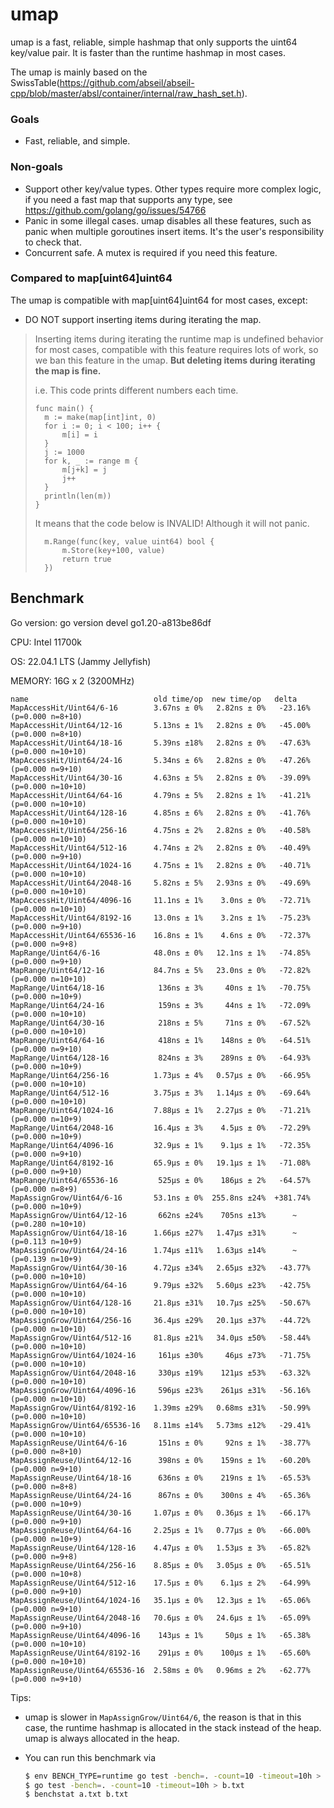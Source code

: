 # umap

umap is a fast, reliable, simple hashmap that only supports the uint64 key/value pair. It is faster than the runtime hashmap in most cases.

The umap is mainly based on the SwissTable(https://github.com/abseil/abseil-cpp/blob/master/absl/container/internal/raw_hash_set.h).



### Goals

- Fast, reliable, and simple.



### Non-goals

- Support other key/value types. Other types require more complex logic, if you need a fast map that supports any type, see https://github.com/golang/go/issues/54766
- Panic in some illegal cases. umap disables all these features, such as panic when multiple goroutines insert items. It's the user's responsibility to check that.
- Concurrent safe. A mutex is required if you need this feature.



### Compared to map[uint64]uint64

The umap is compatible with map[uint64]uint64 for most cases, except:

- DO NOT support inserting items during iterating the map.

> Inserting items during iterating the runtime map is undefined behavior for most cases, compatible with this feature requires lots of work, so we ban this feature in the umap. **But deleting items during iterating the map is fine.**
>
> i.e. This code prints different numbers each time.
>
> ```golang
> func main() {
> 	m := make(map[int]int, 0)
> 	for i := 0; i < 100; i++ {
> 		m[i] = i
> 	}
> 	j := 1000
> 	for k, _ := range m {
> 		m[j+k] = j
> 		j++
> 	}
> 	println(len(m))
> }
> ```
>
> It means that the code below is INVALID! Although it will not panic.
>
> ```golang
> 	m.Range(func(key, value uint64) bool {
> 		m.Store(key+100, value)
> 		return true
> 	})
> ```
>
> 



## Benchmark

Go version: go version devel go1.20-a813be86df

CPU: Intel 11700k

OS: 22.04.1 LTS (Jammy Jellyfish)

MEMORY: 16G x 2 (3200MHz)

```
name                            old time/op  new time/op   delta
MapAccessHit/Uint64/6-16        3.67ns ± 0%   2.82ns ± 0%   -23.16%  (p=0.000 n=8+10)
MapAccessHit/Uint64/12-16       5.13ns ± 1%   2.82ns ± 0%   -45.00%  (p=0.000 n=8+10)
MapAccessHit/Uint64/18-16       5.39ns ±18%   2.82ns ± 0%   -47.63%  (p=0.000 n=10+10)
MapAccessHit/Uint64/24-16       5.34ns ± 6%   2.82ns ± 0%   -47.26%  (p=0.000 n=9+10)
MapAccessHit/Uint64/30-16       4.63ns ± 5%   2.82ns ± 0%   -39.09%  (p=0.000 n=10+10)
MapAccessHit/Uint64/64-16       4.79ns ± 5%   2.82ns ± 1%   -41.21%  (p=0.000 n=10+10)
MapAccessHit/Uint64/128-16      4.85ns ± 6%   2.82ns ± 0%   -41.76%  (p=0.000 n=10+10)
MapAccessHit/Uint64/256-16      4.75ns ± 2%   2.82ns ± 0%   -40.58%  (p=0.000 n=10+10)
MapAccessHit/Uint64/512-16      4.74ns ± 2%   2.82ns ± 0%   -40.49%  (p=0.000 n=9+10)
MapAccessHit/Uint64/1024-16     4.75ns ± 1%   2.82ns ± 0%   -40.71%  (p=0.000 n=10+10)
MapAccessHit/Uint64/2048-16     5.82ns ± 5%   2.93ns ± 0%   -49.69%  (p=0.000 n=10+10)
MapAccessHit/Uint64/4096-16     11.1ns ± 1%    3.0ns ± 0%   -72.71%  (p=0.000 n=10+10)
MapAccessHit/Uint64/8192-16     13.0ns ± 1%    3.2ns ± 1%   -75.23%  (p=0.000 n=9+10)
MapAccessHit/Uint64/65536-16    16.8ns ± 1%    4.6ns ± 0%   -72.37%  (p=0.000 n=9+8)
MapRange/Uint64/6-16            48.0ns ± 0%   12.1ns ± 1%   -74.85%  (p=0.000 n=9+10)
MapRange/Uint64/12-16           84.7ns ± 5%   23.0ns ± 0%   -72.82%  (p=0.000 n=10+10)
MapRange/Uint64/18-16            136ns ± 3%     40ns ± 1%   -70.75%  (p=0.000 n=10+9)
MapRange/Uint64/24-16            159ns ± 3%     44ns ± 1%   -72.09%  (p=0.000 n=10+10)
MapRange/Uint64/30-16            218ns ± 5%     71ns ± 0%   -67.52%  (p=0.000 n=10+10)
MapRange/Uint64/64-16            418ns ± 1%    148ns ± 0%   -64.51%  (p=0.000 n=9+10)
MapRange/Uint64/128-16           824ns ± 3%    289ns ± 0%   -64.93%  (p=0.000 n=10+9)
MapRange/Uint64/256-16          1.73µs ± 4%   0.57µs ± 0%   -66.95%  (p=0.000 n=10+10)
MapRange/Uint64/512-16          3.75µs ± 3%   1.14µs ± 0%   -69.64%  (p=0.000 n=10+10)
MapRange/Uint64/1024-16         7.88µs ± 1%   2.27µs ± 0%   -71.21%  (p=0.000 n=10+9)
MapRange/Uint64/2048-16         16.4µs ± 3%    4.5µs ± 0%   -72.29%  (p=0.000 n=10+9)
MapRange/Uint64/4096-16         32.9µs ± 1%    9.1µs ± 1%   -72.35%  (p=0.000 n=9+10)
MapRange/Uint64/8192-16         65.9µs ± 0%   19.1µs ± 1%   -71.08%  (p=0.000 n=9+10)
MapRange/Uint64/65536-16         525µs ± 0%    186µs ± 2%   -64.57%  (p=0.000 n=8+9)
MapAssignGrow/Uint64/6-16       53.1ns ± 0%  255.8ns ±24%  +381.74%  (p=0.000 n=10+9)
MapAssignGrow/Uint64/12-16       662ns ±24%    705ns ±13%      ~     (p=0.280 n=10+10)
MapAssignGrow/Uint64/18-16      1.66µs ±27%   1.47µs ±31%      ~     (p=0.113 n=10+9)
MapAssignGrow/Uint64/24-16      1.74µs ±11%   1.63µs ±14%      ~     (p=0.139 n=10+9)
MapAssignGrow/Uint64/30-16      4.72µs ±34%   2.65µs ±32%   -43.77%  (p=0.000 n=10+10)
MapAssignGrow/Uint64/64-16      9.79µs ±32%   5.60µs ±23%   -42.75%  (p=0.000 n=10+10)
MapAssignGrow/Uint64/128-16     21.8µs ±31%   10.7µs ±25%   -50.67%  (p=0.000 n=10+10)
MapAssignGrow/Uint64/256-16     36.4µs ±29%   20.1µs ±37%   -44.72%  (p=0.000 n=10+10)
MapAssignGrow/Uint64/512-16     81.8µs ±21%   34.0µs ±50%   -58.44%  (p=0.000 n=10+10)
MapAssignGrow/Uint64/1024-16     161µs ±30%     46µs ±73%   -71.75%  (p=0.000 n=10+10)
MapAssignGrow/Uint64/2048-16     330µs ±19%    121µs ±53%   -63.32%  (p=0.000 n=10+10)
MapAssignGrow/Uint64/4096-16     596µs ±23%    261µs ±31%   -56.16%  (p=0.000 n=10+10)
MapAssignGrow/Uint64/8192-16    1.39ms ±29%   0.68ms ±31%   -50.99%  (p=0.000 n=10+10)
MapAssignGrow/Uint64/65536-16   8.11ms ±14%   5.73ms ±12%   -29.41%  (p=0.000 n=10+10)
MapAssignReuse/Uint64/6-16       151ns ± 0%     92ns ± 1%   -38.77%  (p=0.000 n=8+10)
MapAssignReuse/Uint64/12-16      398ns ± 0%    159ns ± 1%   -60.20%  (p=0.000 n=9+10)
MapAssignReuse/Uint64/18-16      636ns ± 0%    219ns ± 1%   -65.53%  (p=0.000 n=8+8)
MapAssignReuse/Uint64/24-16      867ns ± 0%    300ns ± 4%   -65.36%  (p=0.000 n=10+9)
MapAssignReuse/Uint64/30-16     1.07µs ± 0%   0.36µs ± 1%   -66.17%  (p=0.000 n=9+10)
MapAssignReuse/Uint64/64-16     2.25µs ± 1%   0.77µs ± 0%   -66.00%  (p=0.000 n=10+9)
MapAssignReuse/Uint64/128-16    4.47µs ± 0%   1.53µs ± 3%   -65.82%  (p=0.000 n=9+8)
MapAssignReuse/Uint64/256-16    8.85µs ± 0%   3.05µs ± 0%   -65.51%  (p=0.000 n=10+8)
MapAssignReuse/Uint64/512-16    17.5µs ± 0%    6.1µs ± 2%   -64.99%  (p=0.000 n=9+10)
MapAssignReuse/Uint64/1024-16   35.1µs ± 0%   12.3µs ± 1%   -65.06%  (p=0.000 n=9+10)
MapAssignReuse/Uint64/2048-16   70.6µs ± 0%   24.6µs ± 1%   -65.09%  (p=0.000 n=9+10)
MapAssignReuse/Uint64/4096-16    143µs ± 1%     50µs ± 1%   -65.38%  (p=0.000 n=10+10)
MapAssignReuse/Uint64/8192-16    291µs ± 0%    100µs ± 1%   -65.60%  (p=0.000 n=10+10)
MapAssignReuse/Uint64/65536-16  2.58ms ± 0%   0.96ms ± 2%   -62.77%  (p=0.000 n=9+10)
```

Tips:

- umap is slower in `MapAssignGrow/Uint64/6`, the reason is that in this case, the runtime hashmap is allocated in the stack instead of the heap. umap is always allocated in the heap.

- You can run this benchmark via

  ```bash
  $ env BENCH_TYPE=runtime go test -bench=. -count=10 -timeout=10h > a.txt
  $ go test -bench=. -count=10 -timeout=10h > b.txt
  $ benchstat a.txt b.txt
  ```

